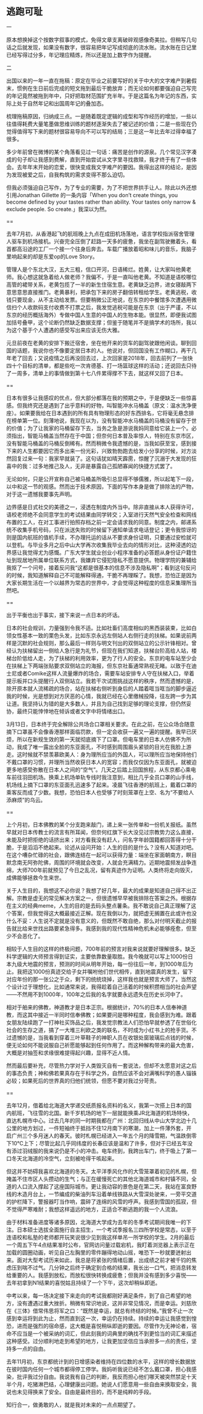 **<font size=5>逃跑可耻</font>**

一

原本想换掉这个按数字叙事的模式，免得文章支离破碎观感像奇美拉。但稍写几句话之后就发现，如果没有数字，很容易把年记写成彻底的流水账。流水账在日记里已经写得过分多，年记理应精炼，所以还是加上数字作为提醒。

二

出国以来的一年一直在拖稿：原定在毕业之前要写好的关于中大的文字难产到暑假末，惯例在生日前后完成的短文拖到最后干脆放弃；而无论如何都要强迫自己写完的年记竟然被拖到年中，只好把取材范围扩充半年。于是这篇名为年记的东西，实际上处于自然年记和出国周年记的叠加态。

梳理拖稿原因，归纳成三点。一是随着既定逻辑的成型和写作经历的增加，一些以往值得耗费大量笔墨做思维训练的题材逐渐失去了被记述的价值；二是一些现在仍觉得值得写下来的题材很容易导向不可以写的结局；三是这一年比去年过得幸福了很多。

多少年前曾在微博的某个角落看见过一句话：痛苦是创作的源泉。几个常见汉字凑成的句子却让我感到费解，直到开始尝试从文字里寻找救赎，我才终于有了一些体会。去年年末开始的恋爱，很快变成我文字难产的要因。我得出这样的结论，是因为发现被爱之后，自我构筑的需求变得不那么迫切。

但我必须强迫自己写作，为了专业的需要，为了不把世界拱手让人。除此以外还想引用Jonathan Gillette 的一条内容「When you don’t create things, you become defined by your tastes rather than ability. Your tastes only narrow & exclude people. So create.」我深以为然。

==

去年7月初，从香港起飞的航班晚上九点在成田机场落地，语言学校指派宿舍管理人驱车到机场接机。兴奋完全压倒了赶路一天多的疲惫，我坐在副驾驶撇着头，看首都高沿途的工厂一个接一个往身后奔去。车载广播放着昭和味儿的音乐，我脑子里响起来的却是东爱op的Love Story。

管理人是个东北大汉，五大三粗，信口开河，日语稀烂。姓黄，让大家叫他黄老师。我心想这就急着给人做老师？我偏不，于是一直叫他老黄。不知道是语校哪位高管的裙带关系，老黄包揽了一半的新生住宿生意。老黄缺乏边界，进女寝敲两下意思意思直接推门。老黄暴利，把承包下来的房子翻倍转租给学生。老黄逃税，收钱只要现金，从不主动给发票。但要稍微公正地说，在东京的中餐馆多次遭遇用微信扫个人收款码支付收费不打票之后，我发觉逃税可能是在东京（出于严谨，不以东京的经历概括海外）专做中国人生意的中国人的生物本能。很显然，即便我试图加括号叠甲，这个论断仍然缺乏数据支撑；但鉴于随笔并不是搞学术的场所，我以为这个基于个人遭遇的感受写出来应该无伤大雅。

元旦前夜在老黄的安排下搬迁宿舍，坐在他开来的货车的副驾驶跟他闲谈。聊到回国的话题，我说你也不像要定居日本的人。他说对，但回国没有工作糊口，再干几年老了回去；又说疫情之后再没回去过，上次回家是2018年，回去前列了一张快四十个目标的清单，都是些吃一次肯德基、打一场篮球这样的活动；还说回去只待了一周多，清单上的事情做到第十七八件累得撑不下去，就这样又回了日本。

==

日本有很多让我感叹的优点，但大部分都落在我的预期之中，于是便缺乏一些惊喜感。但我终究还是遇到了出乎意料的好物，叫智能冲水马桶盖（原文：温水洗净便座）。如果要我给在日本遇到的所有具有物理形态的好东西排名，它将毫无悬念排在榜单第一位。刻薄地说，我现在以为，没有智能冲水马桶盖的马桶没有留存于世的价值；为了让我家的马桶留存下去，当务之急是游说我妈同意给它装上一个。必须指出，智能马桶盖当然存在于中国；但奈何日本普及率惊人，特别在东京市区，没有智能马桶盖的马桶反倒稀有。然而稍微令我遗憾的是，当我如获至宝，感到接下来的人生都要因它而多出来一份光彩，兴致勃勃跑去给发小分享的时候，对方淡然回复过来一句：我家早就装了。这句话犹如晴天霹雳，惊醒了沉溺于大发现的狂喜中的我：过多地推己及人，无非是暴露自己孤陋寡闻的快捷方式罢了。

无论如何，只是公开宣称自己被马桶盖所吸引总显得不够儒雅，所以起笔下一段，以中和这一节的观感。然而出于技术原因，下面的写作本身是做了排除法的产物，对于这一遗憾我要事先声明。

边界感是日式社交的美德之一，浸透在制度内外当中。除非直接从本人获得许可，语校老师绝不会同意学生的考试结果由同学转交；入室进行天然气安全检查和网线布置的工人，在对工事进行拍照存档之前一定会请求我的同意。制度之内，邮递系统不收集手机号码，只在派送失败的时候留下通知单请求电话登记；更令我惊讶的则是国内航班的值机手续，不办理托运的话从不要求身份证明，只要通过安检就可以登机。与毕业多月之后中山大学再次收集我毕业去向的情形对比，这种浸透的边界感让我觉得尤为感慨。广东大学生就业创业小程序准备的必答题从身份证户籍住址到现居地所属单位联系方式，我嫌弃它侵犯隐私不愿意提供。物理学院的兼辅给我抠了一个问号，接着反问我“这都是很基本的信息不涉及隐私啊”；看到这句反问的时候，我知道解释自己不可能解释得通，干脆不再理睬了。我想，恐怕正是因为大家长期生活在一个以越界为常态的世界中，才会觉得这种程度的信息采集理所当然吧。

==

出于平衡也出于事实，接下来说一点日本的坏话。

日本的社会规训，力量强到令我不适。比如社畜们高度相似的黑西装装束，比如白领女性基本一致的栗色头发，比如东京永远左侧站人右侧行走的扶梯。如果说前两样是沉默的社会规则，那么最后一样则与明文刊出的双侧站立的公示针锋相对。曾经认为扶梯留出一侧给人急行是为礼节，但现在我们知道，扶梯台阶高给人站，楼梯台阶低给人走，为了扶梯的利用效率，更为了行人的安全。东京的电车站至少会在扶梯上下两端张贴要求双侧站立的海报，但东京社畜通常熟视无睹。以致于在迪士尼或者Comike这样人流量爆炸的场合，需要车站安排专人守在扶梯入口，举着提示板并口头提醒行人双侧站立。我若干次试图挑战这样的秩序，然而遗憾的是，除开原本就人流稀疏的场合，站在扶梯右侧听到身后的人踏着哐当哐当的脚步逼近我的时候，光是想到对方厌恶的心情，我就已经在心里缴械投降，往左跨一步为其让道。我坚持认为错的是大多数人，并且为自己找到足够的理论支撑，但仍然妥协，最终只能悻悻地在倾诉或者文字中将情绪出口。

3月13日，日本终于完全解除公共场合口罩相关要求。在此之前，在公众场合随意摘下口罩虽不会像香港那样面临罚款，但一定会收获一遍又一遍的提醒。我早已厌烦，所以在新规生效的第一天就彻底摘下了口罩。但电车里的日本人仿佛不为所动，我成了唯一露出全脸的东亚面孔，不时感到周围眉头紧锁的目光在我脸上游走。这时候就不禁羡慕欧美人：身为理所应当的外国人，可以理所应当地保持他们不戴口罩的习惯，并理所当然收获日本人的宽容；而我仅仅因为东亚面孔，就被迫更多地感受弥散在日本人之间的“空气”。几天之后踏上回国旅程，从东京都心乘电车前往羽田机场。换乘上机场单轨专线时我注意到，相比几乎全员口罩的山手线，机场线上摘下口罩的东亚面孔迅速多了起来。凌晨飞往香港的航班上，戴着口罩的乘客反而成了少数。我想，恐怕日本人也受够了时刻笼罩在上空、名为“不要给人添麻烦”的乌云。

==

上个月初，日本佛教的某个分支跑来敲门，递上来一张传单和一份机关报纸。虽然早就对日本传教士的流言有所耳闻，但奈何红旗下长大没见过宗教势力这么直接，未能及时把拒绝的话挤出来；对方看我没有赶人，问名字年龄国籍都回答得十分干脆，于是滔滔不绝起来。论述从设问开始：人生的目的是什么？没有人知道对吧。在这个嘈杂忙碌的社会，跟佛连结在一起可以获得力量：端坐在家面朝南方，瞑目默念南无阿弥陀佛，周围的环境就会改变，人就会充满精力。近期地震频发战争连绵，大师700年前就预见了今日之乱况，留有真迹作为证明。人类终将走向毁灭，成佛能够拯救今生来世。

关于人生目的，我想这不必你说？我想了好几年，最大的成果是知道自己得不出正解。宗教是虚无的常见解决方案之一，但很遗憾早早被我排除在答案之外。根据存在主义的经典meme，人生的目的是去码头整点薯条。我不敢说自己真正理解了这个答案，但我觉得这大概最接近正解。现在我倒以为，就把虚无搁置在此或许也没什么不妥：人生说不定就是没有意义的，但既然不敢自绝，那么对付明天截止的报告就比给来世找出路要紧急得多。我感到我的现代性精神危机未必能够痊愈，但至少不会恶化了。

相较于人生目的这样的终极问题，700年前的预言对我来说就要好理解很多。缺乏科学逻辑的大师预言得到证实，主要依靠数量取胜。我今晚就可以写上1000份日本九级大地震的预言，预测的时间从明年开始，每一份往后一年，到1000年后为止。我把这1000份真迹交给子女并嘱咐他们世代相传，直到地震真的发生，留下对应年份的那一张公之于众，剩下的统统烧掉，这样我也就是预言大师了。当然这个设计过于理想化，比如通常来说，我得趁着自己活着的时候积攒相当的社会声望——不然用不到1000年，100年之后我的名字就要永远遗失在历史长河中了。

相对于舶来的佛教，神道教才是日本正宗。根据统计，70%的日本人信奉神道教，而这其中接近一半同时信奉佛教；如果要问是哪种程度，我会感到为难。跟着女朋友陆续跑了一打神社买饰品之后，我发觉宗教法人们恐怕早就参透了在世俗化社会的生存之道，搞了一大堆三利欧之类的联名，不时成为小红书上的抢手货。不过遗憾的是，当我看到穿着三叶草鞋子的神职人员在收银处窗玻璃后点钱的时候，便无论如何不能说服自己祈愿能够起到任何作用了。而这种解构带来的最大危害，大概是对抽签和求缘很难提得起兴趣，显得不近人情。

然而最后要补充，尽管热力学对于人类毁灭自有一套说法，但却不太愿意对这之后的事态负责；神和佛若果真存在于科学之外，自然应该不会对满嘴科学的愚人锱铢必较；如果死后的世界真的归他们统领，但愿不要对我过分苛责。

==

去年12月，借着给北海道大学递交纸质报名资料的名义，我第一次搭上日本的国内航班，飞往雪的北国。新千岁机场的地下一层就能换乘JR北海道的机场特快，直达札幌市中心。过去几年的同一时期我都在广州：北回归线从中山大学北边十几公里的地方划过，一件短袖终于抵挡不住12月南下的寒潮，加上一件薄外套，开启广州三个多月迷人的春天。彼时札幌已经进入一年五个月的降雪期，气温跌倒零下10℃上下；尽管比起几乎同纬度的长春应该是温和了许多，但对于已经五年没有添过羽绒服的我来说仍是不小的冲击。电车终到，我跨出车门，终于吸上了第一口冬天北海道的冷空气，立刻被呛得干咳起来。

但这并不妨碍我喜欢北海道的冬天。太平洋季风化作的大雪笼罩着初见的札幌，但掩盖不住市区人头攒动的生气；与正在缓慢死亡的其他北海道城市和村镇不同，全道的人口流入撑起了这座国际城市。更让我动容的景色是在第二天，我站在富良野线的木造月台上，一节编成的柴油列车沿着单线铁路从大雪深处驶来，一旁平交道的护栏降下，警报器叮当作响，震碎了连绵的风雪的呼声。我感到雪国的孤寂，但不觉得严寒难耐；我想这样遥远的地方，正适合不断逃跑的我一个人流浪。

由于材料准备进度等诸多原因，北海道大学成为去年的冬季考试期间我唯一的下注。日本硕士选拔全面施行自主招生，一个考试季报名三四所学校是常态，以至于连语校和私塾的老师都开玩笑说很少见到我这样单吊一所学校的学生。2月的最后一个周五下午4点结果准时公布，官网访问量过载宕机，我盯着浏览器上表示正在加载的圆圈动画，听见自己左胸里的零件蹦得地动山摇，唯恐下一秒就要迸射出来。面对大型考试历来如此，我总是将紧张的情绪后置，出成绩之前才被千钧的焦虑压到喘不过气。几分钟之后终于确定到合格的结果，我长出一口气，把消息转发给重要的人。我感到放松，而放松很快转换成疲惫；但我并没有感到多少喜悦——去年初拿到N1结果的喜悦姑且持续了一个下午，这次却稍纵即逝。

中考以来，每一场决定接下来走向的考试我都刚好满足条件，到了自己希望的地方，没有遭遇过重大挫折。稍微有常识地说，这并非常见情况，而是幸运。刘慈欣在《三体》借常伟思将军之口：“既然是幸运，就总有终结的时候。”我曾不止一次感到幸运将到此为止，然而直到这一次，幸运仍在持续。持续的幸运让我感觉到惶恐，进而是强烈的宿命感，这大概是喜悦稍纵即逝的要因。尽管作为无神论者，宿命不应当是一个被采纳的词汇，但此刻我的词典里的确找不到更恰当的词汇来描述这种感受。过分顺利地走到希望的地方，让我更加坚信应当承担多一点的责任，坚持多一点的自由。

去年11月初，东京都统计到的日增感染者维持在四位数的水平，这样的增长数据放在彼时国内任何一个城市都得停工停学。我妈听我说已经不怎么戴口罩，担心我感染，批评我过分自由。我说我有自己的判断，我反而担心他们哪天被突然禁足十天半个月，吃猪淋巴结，心理健康出问题。她说人们愿意用一些自由来换取安全，我说也未见得换来了安全。自由是最终目的，而不是纯粹的手段。

知行合一，做勇敢的人，就是我对未来的一点点期望了。
